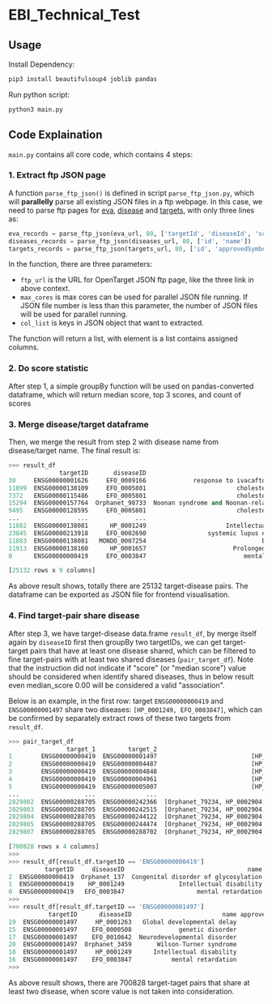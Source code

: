 # EBI_Technical_Test

## Usage

Install Dependency:
```bash
pip3 install beautifulsoup4 joblib pandas
```

Run python script:
```bash
python3 main.py
```

## Code Explaination

`main.py` contains all core code, which contains 4 steps:

### 1. Extract ftp JSON page

A function `parse_ftp_json()` is defined in script `parse_ftp_json.py`, which will **parallelly** parse all existing JSON files in a ftp webpage. In this case, we need to parse ftp pages for [eva](http://ftp.ebi.ac.uk/pub/databases/opentargets/platform/21.11/output/etl/json/evidence/sourceId%3Deva/), [disease](http://ftp.ebi.ac.uk/pub/databases/opentargets/platform/latest/output/etl/json/diseases/) and [targets](http://ftp.ebi.ac.uk/pub/databases/opentargets/platform/latest/output/etl/json/targets/), with only three lines as:

```python
eva_records = parse_ftp_json(eva_url, 80, ['targetId', 'diseaseId', 'score'])
diseases_records = parse_ftp_json(diseases_url, 80, ['id', 'name'])
targets_records = parse_ftp_json(targets_url, 80, ['id', 'approvedSymbol'])
```

In the function, there are three parameters:
* `ftp_url` is the URL for OpenTarget JSON ftp page, like the three link in above context. 
* `max_cores` is max cores can be used for parallel JSON file running. If JSON file number is less than this parameter, the number of JSON files will be used for parallel running.
* `col_list` is keys in JSON object that want to extracted.

The function will return a list, with element is a list contains assigned columns.

### 2. Do score statistic

After step 1, a simple groupBy function will be used on pandas-converted dataframe, which will return median score, top 3 scores, and count of scores

### 3. Merge disease/target dataframe

Then, we merge the result from step 2 with disease name from disease/target name. The final result is:

```python
>>> result_df
              targetID       diseaseID                                         name approvedSymbol  median_score  top_1  top_2  top_3  count
30     ENSG00000001626     EFO_0009166             response to ivacaftor - efficacy           CFTR          0.97   0.97   0.97   0.97     33
11899  ENSG00000138109     EFO_0005801                         cholesterol embolism         CYP2C9          0.97   0.97   0.97   0.97      9
7372   ENSG00000115486     EFO_0005801                         cholesterol embolism           GGCX          0.97   0.97    NaN    NaN      1
15294  ENSG00000157764  Orphanet_98733  Noonan syndrome and Noonan-related syndrome           BRAF          0.97   0.97   0.97   0.97      6
9495   ENSG00000128595     EFO_0005801                         cholesterol embolism           CALU          0.97   0.97    NaN    NaN      1
...                ...             ...                                          ...            ...           ...    ...    ...    ...    ...
11882  ENSG00000138081      HP_0001249                      Intellectual disability         FBXO11          0.00   0.72   0.00   0.00      7
23845  ENSG00000213918     EFO_0002690                 systemic lupus erythematosus         DNASE1          0.00   0.00    NaN    NaN      1
11883  ENSG00000138081   MONDO_0007254                                breast cancer         FBXO11          0.00   0.00    NaN    NaN      1
11913  ENSG00000138160      HP_0001657                        Prolonged QT interval          KIF11          0.00   0.00    NaN    NaN      1
0      ENSG00000000419     EFO_0003847                           mental retardation           DPM1          0.00   0.00    NaN    NaN      1

[25132 rows x 9 columns]
```
As above result shows, totally there are 25132 target-disease pairs. The dataframe can be exported as JSON file for frontend visualisation.

### 4. Find target-pair share disease

After step 3, we have target-disease data.frame `result_df`, by merge itself again by `diseaseID` first then groupBy two targetIDs, we can get target-target pairs that have at least one disease shared, which can be filtered to fine target-pairs with at least two shared diseases (`pair_target_df`). Note that the instruction did not indicate if "score" (or "median score") value should be considered when identify shared diseases, thus in below result even median\_score 0.00 will be considered a valid "association".

Below is an example, in the first row: target `ENSG00000000419` and `ENSG00000001497` share two diseases: `[HP_0001249, EFO_0003847]`, which can be confirmed by separately extract rows of these two targets from `result_df`.

```python
>>> pair_target_df
                target_1         target_2                                       disease_list  disease_count
1        ENSG00000000419  ENSG00000001497                          [HP_0001249, EFO_0003847]              2
2        ENSG00000000419  ENSG00000004487                          [HP_0001249, EFO_0003847]              2
3        ENSG00000000419  ENSG00000004848                          [HP_0001249, EFO_0003847]              2
4        ENSG00000000419  ENSG00000004961                          [HP_0001249, EFO_0003847]              2
5        ENSG00000000419  ENSG00000005007                          [HP_0001249, EFO_0003847]              2
...                  ...              ...                                                ...            ...
2829802  ENSG00000288705  ENSG00000242366  [Orphanet_79234, HP_0002904, EFO_0004829, Orph...              6
2829803  ENSG00000288705  ENSG00000242515  [Orphanet_79234, HP_0002904, EFO_0004829, Orph...              6
2829804  ENSG00000288705  ENSG00000244122  [Orphanet_79234, HP_0002904, EFO_0004829, Orph...              6
2829805  ENSG00000288705  ENSG00000244474  [Orphanet_79234, HP_0002904, EFO_0004829, Orph...              6
2829807  ENSG00000288705  ENSG00000288702  [Orphanet_79234, HP_0002904, EFO_0004829, Orph...              6

[700828 rows x 4 columns]
>>>
>>> result_df[result_df.targetID == 'ENSG00000000419']
          targetID     diseaseID                                  name approvedSymbol  median_score  top_1  top_2  top_3  count
2  ENSG00000000419  Orphanet_137  Congenital disorder of glycosylation           DPM1          0.32   0.95   0.92   0.92    105
1  ENSG00000000419    HP_0001249               Intellectual disability           DPM1          0.00   0.00    NaN    NaN      1
0  ENSG00000000419   EFO_0003847                    mental retardation           DPM1          0.00   0.00    NaN    NaN      1
>>>
>>> result_df[result_df.targetID == 'ENSG00000001497']
           targetID      diseaseID                         name approvedSymbol  median_score  top_1  top_2  top_3  count
19  ENSG00000001497     HP_0001263   Global developmental delay          LAS1L          0.70   0.70    NaN    NaN      1
15  ENSG00000001497    EFO_0000508             genetic disorder          LAS1L          0.52   0.72   0.32    NaN      2
17  ENSG00000001497    EFO_0010642  Neurodevelopmental disorder          LAS1L          0.32   0.32    NaN    NaN      1
20  ENSG00000001497  Orphanet_3459       Wilson-Turner syndrome          LAS1L          0.32   0.90   0.72   0.32     42
18  ENSG00000001497     HP_0001249      Intellectual disability          LAS1L          0.00   0.00   0.00    NaN      2
16  ENSG00000001497    EFO_0003847           mental retardation          LAS1L          0.00   0.00   0.00    NaN      2
>>>
```

As above result shows, there are 700828 target-taget pairs that share at least two disease, when score value is not taken into consideration.
